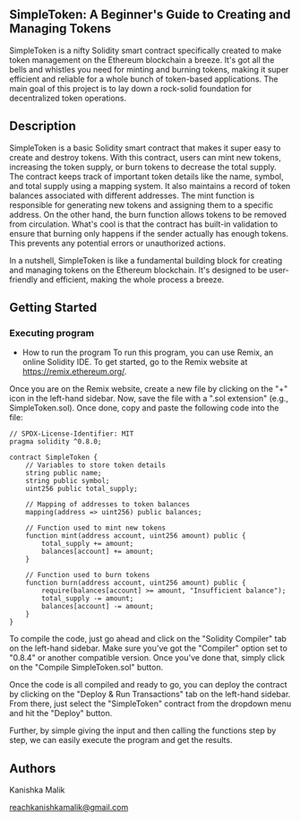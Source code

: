 ## SimpleToken: A Beginner's Guide to Creating and Managing Tokens
SimpleToken is a nifty Solidity smart contract specifically created to make token management on the Ethereum blockchain a breeze. 
It's got all the bells and whistles you need for minting and burning tokens, making it super efficient and reliable for a whole bunch of token-based applications. 
The main goal of this project is to lay down a rock-solid foundation for decentralized token operations.

## Description

SimpleToken is a basic Solidity smart contract that makes it super easy to create and destroy tokens. 
With this contract, users can mint new tokens, increasing the token supply, or burn tokens to decrease the total supply. 
The contract keeps track of important token details like the name, symbol, and total supply using a mapping system. 
It also maintains a record of token balances associated with different addresses.
The mint function is responsible for generating new tokens and assigning them to a specific address. 
On the other hand, the burn function allows tokens to be removed from circulation. 
What's cool is that the contract has built-in validation to ensure that burning only happens if the sender actually has enough tokens. 
This prevents any potential errors or unauthorized actions.

In a nutshell, SimpleToken is like a fundamental building block for creating and managing tokens on the Ethereum blockchain. 
It's designed to be user-friendly and efficient, making the whole process a breeze.

## Getting Started

### Executing program

* How to run the program
To run this program, you can use Remix, an online Solidity IDE. To get started, go to the Remix website at https://remix.ethereum.org/.

Once you are on the Remix website, create a new file by clicking on the "+" icon in the left-hand sidebar. 
Now, save the file with a ".sol extension" (e.g., SimpleToken.sol). Once done, copy and paste the following code into the file:
```
// SPDX-License-Identifier: MIT
pragma solidity ^0.8.0;

contract SimpleToken {
    // Variables to store token details
    string public name;
    string public symbol;
    uint256 public total_supply;

    // Mapping of addresses to token balances
    mapping(address => uint256) public balances;

    // Function used to mint new tokens
    function mint(address account, uint256 amount) public {
        total_supply += amount;
        balances[account] += amount;
    }

    // Function used to burn tokens
    function burn(address account, uint256 amount) public {
        require(balances[account] >= amount, "Insufficient balance");
        total_supply -= amount;
        balances[account] -= amount;
    }
}
```

To compile the code, just go ahead and click on the "Solidity Compiler" tab on the left-hand sidebar.
Make sure you've got the "Compiler" option set to "0.8.4" or another compatible version.
Once you've done that, simply click on the "Compile SimpleToken.sol" button.

Once the code is all compiled and ready to go, you can deploy the contract by clicking on the "Deploy & Run Transactions" tab on the left-hand sidebar.
From there, just select the "SimpleToken" contract from the dropdown menu and hit the "Deploy" button.

Further, by simple giving the input and then calling the functions step by step, we can easily execute the program and get the results.

## Authors

Kanishka Malik

reachkanishkamalik@gmail.com
